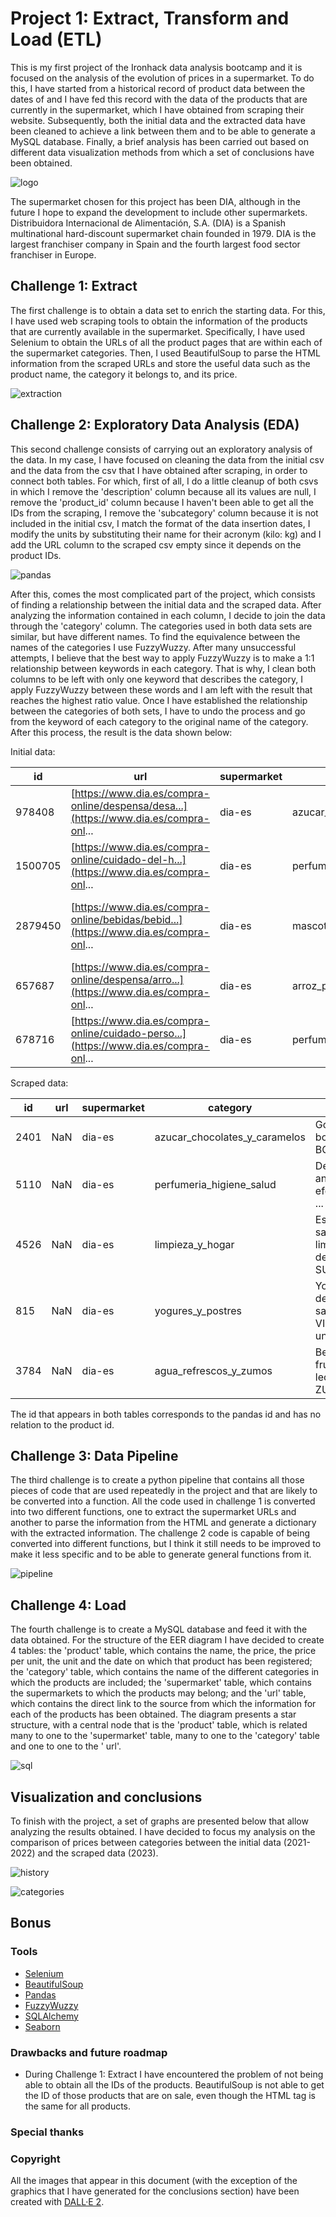 # Project 1: Extract, Transform and Load (ETL)

This is my first project of the Ironhack data analysis bootcamp and it is focused on the analysis of the evolution of prices in a supermarket. To do this, I have started from a historical record of product data between the dates of and I have fed this record with the data of the products that are currently in the supermarket, which I have obtained from scraping their website. Subsequently, both the initial data and the extracted data have been cleaned to achieve a link between them and to be able to generate a MySQL database. Finally, a brief analysis has been carried out based on different data visualization methods from which a set of conclusions have been obtained.  

![logo](images/logo.png)

The supermarket chosen for this project has been DIA, although in the future I hope to expand the development to include other supermarkets. Distribuidora Internacional de Alimentación, S.A. (DIA) is a Spanish multinational hard-discount supermarket chain founded in 1979. DIA is the largest franchiser company in Spain and the fourth largest food sector franchiser in Europe.

## Challenge 1: Extract

The first challenge is to obtain a data set to enrich the starting data. For this, I have used web scraping tools to obtain the information of the products that are currently available in the supermarket. Specifically, I have used Selenium to obtain the URLs of all the product pages that are within each of the supermarket categories. Then, I used BeautifulSoup to parse the HTML information from the scraped URLs and store the useful data such as the product name, the category it belongs to, and its price.

![extraction](images/extract.png)


## Challenge 2: Exploratory Data Analysis (EDA)

This second challenge consists of carrying out an exploratory analysis of the data. In my case, I have focused on cleaning the data from the initial csv and the data from the csv that I have obtained after scraping, in order to connect both tables. For which, first of all, I do a little cleanup of both csvs in which I remove the 'description' column because all its values are null, I remove the 'product_id' column because I haven't been able to get all the IDs from the scraping, I remove the 'subcategory' column because it is not included in the initial csv, I match the format of the data insertion dates, I modify the units by substituting their name for their acronym (kilo: kg) and I add the URL column to the scraped csv empty since it depends on the product IDs.

![pandas](images/panda.png)

After this, comes the most complicated part of the project, which consists of finding a relationship between the initial data and the scraped data. After analyzing the information contained in each column, I decide to join the data through the 'category' column. The categories used in both data sets are similar, but have different names. To find the equivalence between the names of the categories I use FuzzyWuzzy. After many unsuccessful attempts, I believe that the best way to apply FuzzyWuzzy is to make a 1:1 relationship between keywords in each category. That is why, I clean both columns to be left with only one keyword that describes the category, I apply FuzzyWuzzy between these words and I am left with the result that reaches the highest ratio value. Once I have established the relationship between the categories of both sets, I have to undo the process and go from the keyword of each category to the original name of the category. After this process, the result is the data shown below:

Initial data:

| id      | url                                                                                 | supermarket | category                      | name                                              | price | reference_price | reference_unit | insert_date |
|---------|-------------------------------------------------------------------------------------|-------------|-------------------------------|---------------------------------------------------|-------|-----------------|----------------|-------------|
| 978408  | [https://www.dia.es/compra-online/despensa/desa...](https://www.dia.es/compra-onl... | dia-es      | azucar_chocolates_y_caramelos | NESTLE Caja roja bombones caja 200 gr              | 4.95  | 24.75           | kg             | 2021-08-17  |
| 1500705 | [https://www.dia.es/compra-online/cuidado-del-h...](https://www.dia.es/compra-onl... | dia-es      | perfumeria_higiene_salud     | CISNE mopa microfibra recambio 1 ud                | 4.39  | 4.39            | ud             | 2021-11-21  |
| 2879450 | [https://www.dia.es/compra-online/bebidas/bebid...](https://www.dia.es/compra-onl... | dia-es      | mascotas                      | DIA bebida refrescante aromatizada cítrico zero 0.97 l | 0.97  | 0.65            | l              | 2022-07-18  |
| 657687  | [https://www.dia.es/compra-online/despensa/arro...](https://www.dia.es/compra-onl... | dia-es      | arroz_pastas_y_legumbres     | LUENGO alubia cocida frasco 400 gr                | 0.95  | 2.38            | kg             | 2021-06-21  |
| 678716  | [https://www.dia.es/compra-online/cuidado-perso...](https://www.dia.es/compra-onl... | dia-es      | perfumeria_higiene_salud     | COLORCREM tinte Violín Nº 46 caja 1 ud            | 4.25  | 4.25            | ud             | 2021-06-25  |

Scraped data:

| id   | url | supermarket | category                     | name                                                  | price | reference_price | reference_unit | insert_date |
|------|-----|-------------|------------------------------|-------------------------------------------------------|-------|-----------------|----------------|-------------|
| 2401 | NaN | dia-es      | azucar_chocolates_y_caramelos | Golosinas sour boom mix FINI BOLSA 165 GR             | 2.25  | 13.64           | kg             | 2023-07-10  |
| 5110 | NaN | dia-es      | perfumeria_higiene_salud     | Desodorante antitranspirante efecto invisible ...     | 2.55  | 1.28            | NaN            | 2023-07-10  |
| 4526 | NaN | dia-es      | limpieza_y_hogar             | Estropajo salvauñas limpieza delicada SUPER PA...     | 0.99  | 0.33            | ud             | 2023-07-10  |
| 815  | NaN | dia-es      | yogures_y_postres            | Yogur desnatado sabor limón VITALINEA 4 unida...     | 1.89  | 3.78            | kg             | 2023-07-10  |
| 3784 | NaN | dia-es      | agua_refrescos_y_zumos       | Bebida de frutas con leche tropical ZUMOSFERA ...     | 1.25  | 1.04            | l              | 2023-07-10  |

The id that appears in both tables corresponds to the pandas id and has no relation to the product id.

## Challenge 3: Data Pipeline

The third challenge is to create a python pipeline that contains all those pieces of code that are used repeatedly in the project and that are likely to be converted into a function. All the code used in challenge 1 is converted into two different functions, one to extract the supermarket URLs and another to parse the information from the HTML and generate a dictionary with the extracted information. The challenge 2 code is capable of being converted into different functions, but I think it still needs to be improved to make it less specific and to be able to generate general functions from it.

![pipeline](images/pipe.png)

## Challenge 4: Load

The fourth challenge is to create a MySQL database and feed it with the data obtained. For the structure of the EER diagram I have decided to create 4 tables: the 'product' table, which contains the name, the price, the price per unit, the unit and the date on which that product has been registered; the 'category' table, which contains the name of the different categories in which the products are included; the 'supermarket' table, which contains the supermarkets to which the products may belong; and the 'url' table, which contains the direct link to the source from which the information for each of the products has been obtained. The diagram presents a star structure, with a central node that is the 'product' table, which is related many to one to the 'supermarket' table, many to one to the 'category' table and one to one to the ' url'.

![sql](images/load.png)

## Visualization and conclusions

To finish with the project, a set of graphs are presented below that allow analyzing the results obtained. I have decided to focus my analysis on the comparison of prices between categories between the initial data (2021-2022) and the scraped data (2023).

![history](images/history.png)

![categories](images/categories.png)

## Bonus

### Tools

- [Selenium](https://www.selenium.dev/)
- [BeautifulSoup](https://pypi.org/project/beautifulsoup4/)
- [Pandas](https://pandas.pydata.org/)
- [FuzzyWuzzy](https://pypi.org/project/fuzzywuzzy/)
- [SQLAlchemy](https://www.sqlalchemy.org/)
- [Seaborn](https://seaborn.pydata.org/index.html)

### Drawbacks and future roadmap

- During Challenge 1: Extract I have encountered the problem of not being able to obtain all the IDs of the products. BeautifulSoup is not able to get the ID of those products that are on sale, even though the HTML tag is the same for all products.

### Special thanks

### Copyright
All the images that appear in this document (with the exception of the graphics that I have generated for the conclusions section) have been created with [DALL·E 2](https://openai.com/dall-e-2).